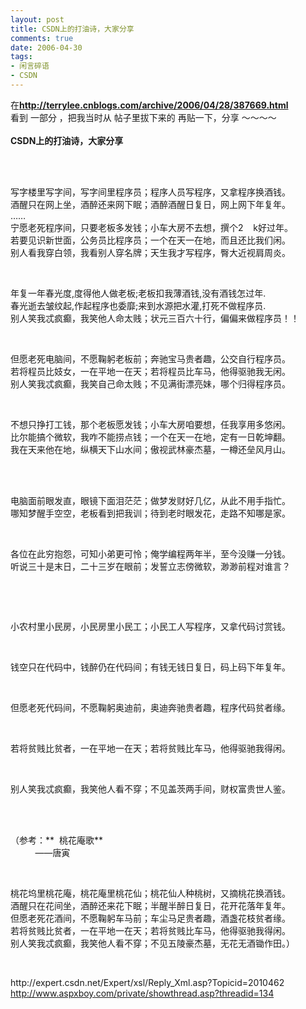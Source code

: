 ```yaml
---
layout: post
title: CSDN上的打油诗，大家分享
comments: true
date: 2006-04-30
tags:
- 闲言碎语
- CSDN
---
```


<p>在<a href="http://terrylee.cnblogs.com/archive/2006/04/28/387669.html"><strong>http://terrylee.cnblogs.com/archive/2006/04/28/387669.html</strong></a><br />看到 一部分 ，把我当时从 帖子里拔下来的 再贴一下，分享 ～～～～<br /><br /><strong>CSDN上的打油诗，大家分享</strong> <br /><br /></p>
<p></p>
<br /><p>写字楼里写字间，写字间里程序员；程序人员写程序，又拿程序换酒钱。<br />酒醒只在网上坐，酒醉还来网下眠；酒醉酒醒日复日，网上网下年复年。<br />……<br />宁愿老死程序间，只要老板多发钱；小车大房不去想，撰个2    k好过年。<br />若要见识新世面，公务员比程序员；一个在天一在地，而且还比我们闲。<br />别人看我穿白领，我看别人穿名牌；天生我才写程序，臀大近视肩周炎。</p>
<br /><p>年复一年春光度,度得他人做老板;老板扣我薄酒钱,没有酒钱怎过年.<br />春光逝去皱纹起,作起程序也委靡;来到水源把水灌,打死不做程序员.<br />别人笑我忒疯癫，我笑他人命太贱；状元三百六十行，偏偏来做程序员！！</p>
<br /><p>但愿老死电脑间，不愿鞠躬老板前；奔驰宝马贵者趣，公交自行程序员。<br />若将程员比妓女，一在平地一在天；若将程员比车马，他得驱驰我无闲。<br />别人笑我忒疯癫，我笑自己命太贱；不见满街漂亮妹，哪个归得程序员。</p>
<br /><p>不想只挣打工钱，那个老板愿发钱；小车大房咱要想，任我享用多悠闲。<br />比尔能搞个微软，我咋不能捞点钱；一个在天一在地，定有一日乾坤翻。<br />我在天来他在地，纵横天下山水间；傲视武林豪杰墓，一樽还垒风月山。</p>
<br /><p><br />电脑面前眼发直，眼镜下面泪茫茫；做梦发财好几亿，从此不用手指忙。<br />哪知梦醒手空空，老板看到把我训；待到老时眼发花，走路不知哪是家。</p>
<br /><p>各位在此穷抱怨，可知小弟更可怜；俺学编程两年半，至今没赚一分钱。<br />听说三十是末日，二十三岁在眼前；发誓立志傍微软，渺渺前程对谁言？</p>
<br /><p></p>
<br /><p>小农村里小民房，小民房里小民工；小民工人写程序，又拿代码讨赏钱。</p>
<br /><p>钱空只在代码中，钱醉仍在代码间；有钱无钱日复日，码上码下年复年。</p>
<br /><p>但愿老死代码间，不愿鞠躬奥迪前，奥迪奔驰贵者趣，程序代码贫者缘。</p>
<br /><p>若将贫贱比贫者，一在平地一在天；若将贫贱比车马，他得驱驰我得闲。</p>
<br /><p>别人笑我忒疯癫，我笑他人看不穿；不见盖茨两手间，财权富贵世人鉴。</p>
<br /><p><br />（参考：**  桃花庵歌**<br />          ——唐寅</p>
<br /><p>桃花坞里桃花庵，桃花庵里桃花仙；桃花仙人种桃树，又摘桃花换酒钱。<br />酒醒只在花间坐，酒醉还来花下眠；半醒半醉日复日，花开花落年复年。<br />但愿老死花酒间，不愿鞠躬车马前；车尘马足贵者趣，酒盏花枝贫者缘。<br />若将贫贱比贫者，一在平地一在天；若将贫贱比车马，他得驱驰我得闲。<br />别人笑我忒疯癫，我笑他人看不穿；不见五陵豪杰墓，无花无酒锄作田。）</p>
<br /><p>http://expert.csdn.net/Expert/xsl/Reply_Xml.asp?Topicid=2010462<br /><a href="http://www.aspxboy.com/private/showthread.asp?threadid=134" target="_new">http://www.aspxboy.com/private/showthread.asp?threadid=134</a></p>				

